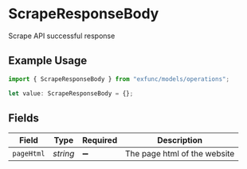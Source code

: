 # ScrapeResponseBody

Scrape API successful response

## Example Usage

```typescript
import { ScrapeResponseBody } from "exfunc/models/operations";

let value: ScrapeResponseBody = {};
```

## Fields

| Field                        | Type                         | Required                     | Description                  |
| ---------------------------- | ---------------------------- | ---------------------------- | ---------------------------- |
| `pageHtml`                   | *string*                     | :heavy_minus_sign:           | The page html of the website |